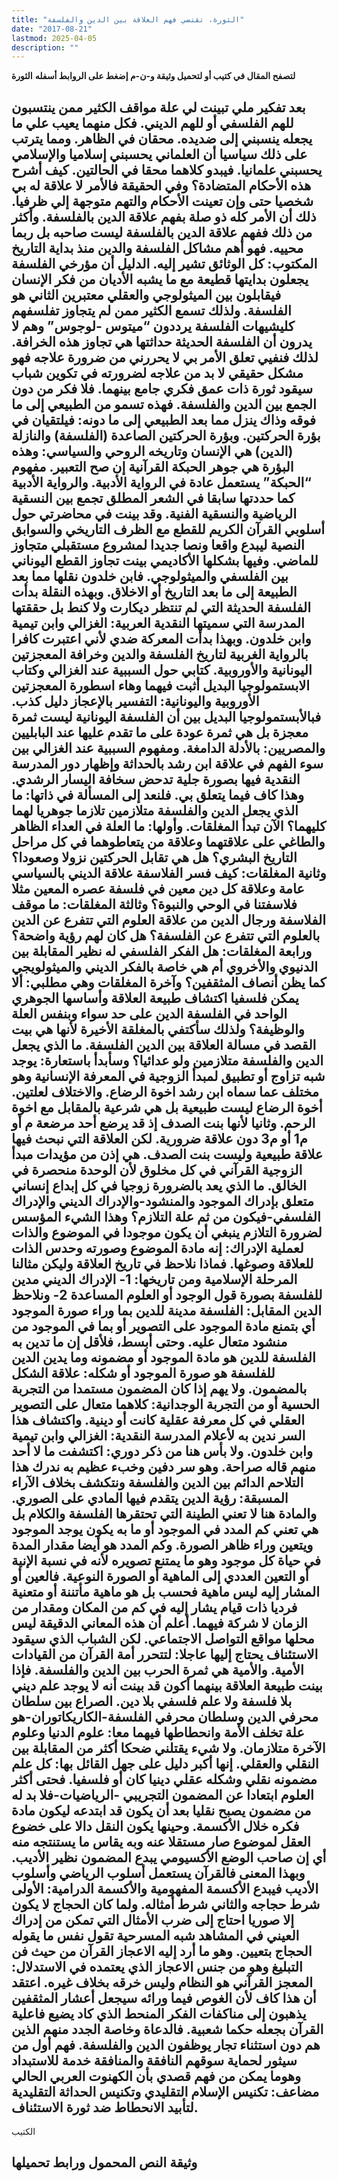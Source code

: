 ```yaml
---
title: "الثورة، تقتضي فهم العلاقة بين الدين والفلسفة"
date: "2017-08-21"
lastmod: 2025-04-05
description: ""
---
```

**لتصفح المقال في كتيب أو لتحميل وثيقة و-ن-م إضغط على الروابط أسفله** **الثورة**

## **بعد تفكير ملي تبينت لي علة مواقف الكثير ممن ينتسبون للهم الفلسفي أو للهم الديني. فكل منهما يعيب علي ما يجعله ينسبني إلى ضديده. محقان في الظاهر. ومما يترتب على ذلك سياسيا أن العلماني يحسبني إسلاميا والإسلامي يحسبني علمانيا. فيبدو كلاهما محقا في الحالتين. كيف أشرح هذه الأحكام المتضادة؟ وفي الحقيقة فالأمر لا علاقة له بي شخصيا حتى وإن تعينت الأحكام والتهم متوجهة إلي ظرفيا. ذلك أن الأمر كله ذو صلة بفهم علاقة الدين بالفلسفة. وأكثر من ذلك ففهم علاقة الدين بالفلسفة ليست صاحبه بل ربما محييه. فهو أهم مشاكل الفلسفة والدين منذ بداية التاريخ المكتوب: كل الوثائق تشير إليه. الدليل أن مؤرخي الفلسفة يجعلون بدايتها قطيعة مع ما يشبه الأديان من فكر الإنسان فيقابلون بين الميثولوجي والعقلي معتبرين الثاني هو الفلسفة. ولذلك تسمع الكثير ممن لم يتجاوز تفلسفهم كليشيهات الفلسفة يرددون “ميتوس -لوجوس” وهم لا يدرون أن الفلسفة الحديثة حداثتها هي تجاوز هذه الخرافة. لذلك فنفيي تعلق الأمر بي لا يحررني من ضرورة علاجه فهو مشكل حقيقي لا بد من علاجه لضرورته في تكوين شباب سيقود ثورة ذات عمق فكري جامع بينهما. فلا فكر من دون الجمع بين الدين والفلسفة. فهذه تسمو من الطبيعي إلى ما فوقه وذاك ينزل مما بعد الطبيعي إلى ما دونه: فيلتقيان في بؤرة الحركتين. وبؤرة الحركتين الصاعدة (الفلسفة) والنازلة (الدين) هي الإنسان وتاريخه الروحي والسياسي: وهذه البؤرة هي جوهر الحبكة القرآنية إن صح التعبير. مفهوم “الحبكة” يستعمل عادة في الرواية الأدبية. والرواية الأدبية كما حددتها سابقا في الشعر المطلق تجمع بين النسقية الرياضية والنسقية الفنية. وقد بينت في محاضرتي حول أسلوبي القرآن الكريم للقطع مع الظرف التاريخي والسوابق النصية ليبدع واقعا ونصا جديدا لمشروع مستقبلي متجاوز للماضي. وفيها بشكلها الأكاديمي بينت تجاوز القطع اليوناني بين الفلسفي والميثولوجي. فابن خلدون نقلها مما بعد الطبيعة إلى ما بعد التاريخ أو الاخلاق. وبهذه النقلة بدأت الفلسفة الحديثة التي لم تنتظر ديكارت ولا كنط بل حققتها المدرسة التي سميتها النقدية العربية: الغزالي وابن تيمية وابن خلدون. وبهذا بدأت المعركة ضدي لأني اعتبرت كافرا بالرواية الغربية لتاريخ الفلسفة والدين وخرافة المعجزتين اليونانية والأوروبية. كتابي حول السببية عند الغزالي وكتاب الابستمولوجيا البديل أثبت فيهما وهاء اسطورة المعجزتين الأوروبية واليونانية: التفسير بالإعجاز دليل كذب. فبالأبستمولوجيا البديل بين أن الفلسفة اليونانية ليست ثمرة معجزة بل هي ثمرة عودة على ما تقدم عليها عند البابليين والمصريين: بالأدلة الدامغة. ومفهوم السببية عند الغزالي بين سوء الفهم في علاقة ابن رشد بالحداثة وإظهار دور المدرسة النقدية فيها بصورة جلية تدحض سخافة اليسار الرشدي. وهذا كاف فيما يتعلق بي. فلنعد إلى المسألة في ذاتها: ما الذي يجعل الدين والفلسفة متلازمين تلازما جوهريا لهما كليهما؟ الآن تبدأ المغلقات. وأولها: ما العلة في العداء الظاهر والطاغي على علاقتهما وعلاقة من يتعاطوهما في كل مراحل التاريخ البشري؟ هل هي تقابل الحركتين نزولا وصعودا؟ وثانية المغلقات: كيف فسر الفلاسفة علاقة الديني بالسياسي عامة وعلاقة كل دين معين في فلسفة عصره المعين مثلا فلاسفتنا في الوحي والنبوة؟ وثالثة المغلقات: ما موقف الفلاسفة ورجال الدين من علاقة العلوم التي تتفرع عن الدين بالعلوم التي تتفرع عن الفلسفة؟ هل كان لهم رؤية واضحة؟ ورابعة المغلقات: هل الفكر الفلسفي له نظير المقابلة بين الدنيوي والأخروي أم هي خاصة بالفكر الديني والميثولويجي كما يظن أنصاف المثقفين؟ وآخرة المغلقات وهي مطلبي: ألا يمكن فلسفيا اكتشاف طبيعة العلاقة وأساسها الجوهري الواحد في الفلسفة الدين على حد سواء وبنفس العلة والوظيفة؟ ولذلك سأكتفي بالمغلقة الأخيرة لأنها هي بيت القصد في مسالة العلاقة بين الدين الفلسفة. ما الذي يجعل الدين والفلسفة متلازمين ولو عدائيا؟ وسأبدأ باستعارة: يوجد شبه تزاوج أو تطبيق لمبدأ الزوجية في المعرفة الإنسانية وهو مختلف عما سماه ابن رشد اخوة الرضاع. والاختلاف لعلتين. أخوة الرضاع ليست طبيعية بل هي شرعية بالمقابل مع اخوة الرحم. وثانيا لأنها بنت الصدف إذ قد يرضع أحد مرضعة م أو م1 أو م3 دون علاقة ضرورية. لكن العلاقة التي نبحث فيها علاقة طبيعية وليست بنت الصدف. هي إذن من مؤيدات مبدأ الزوجية القرآني في كل مخلوق لأن الوحدة منحصرة في الخالق. ما الذي يعد بالضرورة زوجيا في كل إبداع إنساني متعلق بإدراك الموجود والمنشود-والإدراك الديني والإدراك الفلسفي-فيكون من ثم علة التلازم؟ وهذا الشيء المؤسس لضرورة التلازم ينبغي أن يكون موجودا في الموضوع والذات لعملية الإدراك: إنه مادة الموضوع وصورته وحدس الذات للعلاقة وصوغها. فماذا نلاحظ في تاريخ العلاقة وليكن مثالنا المرحلة الإسلامية ومن تاريخها: 1- الإدراك الديني مدين للفلسفة بصورة قول الوجود أو العلوم المساعدة 2- ونلاحظ الدين المقابل: الفلسفة مدينة للدين بما وراء صورة الموجود أي بتمنع مادة الموجود على التصوير أو بما في الموجود من منشود متعال عليه. وحتى أبسط، فلأقل إن ما تدين به الفلسفة للدين هو مادة الموجود أو مضمونه وما يدين الدين للفلسفة هو صورة الموجود أو شكله: علاقة الشكل بالمضمون. ولا يهم إذا كان المضمون مستمدا من التجربة الحسية أو من التجربة الوجدانية: كلاهما متعال على التصوير العقلي في كل معرفة عقلية كانت أو دينية. واكتشاف هذا السر ندين به لأعلام المدرسة النقدية: الغزالي وابن تيمية وابن خلدون. ولا بأس هنا من ذكر دوري: اكتشفت ما لا أحد منهم قاله صراحة. وهو سر دفين وخبء عظيم به ندرك هذا التلاحم الدائم بين الدين والفلسفة ونتكشف بخلاف الآراء المسبقة: رؤية الدين يتقدم فيها المادي على الصوري. والمادة هنا لا تعني الطينة التي تحتقرها الفلسفة والكلام بل هي تعني كم المدد في الموجود أو ما به يكون يوجد الموجود ويتعين وراء ظاهر الصورة. وكم المدد هو أيضا مقدار المدة في حياة كل موجود وهو ما يمتنع تصويره لأنه في نسبة الإنية أو التعين العددي إلى الماهية أو الصورة النوعية. فالعين أو المشار إليه ليس ماهية فحسب بل هو ماهية مأتننة أو متعنية فرديا ذات قيام يشار إليه في كم من المكان ومقدار من الزمان لا شركة فيهما. أعلم أن هذه المعاني الدقيقة ليس محلها مواقع التواصل الاجتماعي. لكن الشباب الذي سيقود الاستئناف يحتاج إليها عاجلا: لتتحرر أمة القرآن من القيادات الأمية. والأمية هي ثمرة الحرب بين الدين والفلسفة. فإذا بينت طبيعة العلاقة بينهما أكون قد بينت أنه لا يوجد علم ديني بلا فلسفة ولا علم فلسفي بلا دين. الصراع بين سلطان محرفي الدين وسلطان محرفي الفلسفة-الكاريكاتوران-هو علة تخلف الأمة وانحطاطها فيهما معا: علوم الدنيا وعلوم الآخرة متلازمان. ولا شيء يقتلني ضحكا أكثر من المقابلة بين النقلي والعقلي. إنها أكبر دليل على جهل القائل بها: كل علم مضمونه نقلي وشكله عقلي دينيا كان أو فلسفيا. فحتى أكثر العلوم ابتعادا عن المضمون التجريبي -الرياضيات-فلا بد له من مضمون يصبح نقليا بعد أن يكون قد ابتدعه ليكون مادة فكره خلال الأكسمة. وحينها يكون النقل دالا على خضوع العقل لموضوع صار مستقلا عنه وبه يقاس ما يستنتجه منه أي إن صاحب الوضع الأكسيومي يبدع المضمون نظير الأديب. وبهذا المعنى فالقرآن يستعمل أسلوب الرياضي وأسلوب الأديب فيبدع الأكسمة المفهومية والأكسمة الدرامية: الأولى شرط حجاجه والثاني شرط أمثاله. ولما كان الحجاج لا يكون إلا صوريا احتاج إلى ضرب الأمثال التي تمكن من إدراك العيني في المشاهد شبه المسرحية تقول نفس ما يقوله الحجاج بتعيين. وهو ما أرد إليه الاعجاز القرآن من حيث فن التبليغ وهو من جنس الاعجاز الذي يعتمده في الاستدلال: المعجز القرآني هو النظام وليس خرقه بخلاف غيره. اعتقد أن هذا كاف لأن الغوص فيما ورائه سيجعل أعشار المثقفين يذهبون إلى مناكفات الفكر المنحط الذي كاد يضيع فاعلية القرآن بجعله حكما شعبية. فالدعاة وخاصة الجدد منهم الذين هم دون استثناء تجار يوظفون الدين والفلسفة. فهم أول من سيثور لحماية سوقهم النافقة والمنافقة خدمة للاستبداد وهوما يمكن من فهم قصدي بأن الكهنوت العربي الحالي مضاعف: تكنيس الإسلام التقليدي وتكنيس الحداثة التقليدية لتأبيد الانحطاط ضد ثورة الاستئناف.**

الكتيب

## وثيقة النص المحمول ورابط تحميلها

###
